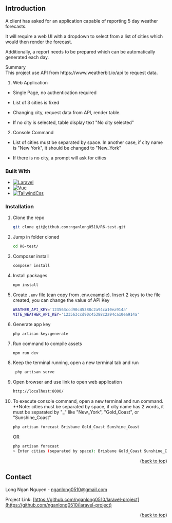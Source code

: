 
<!-- ABOUT THE PROJECT -->
## Introduction
A client has asked for an application capable of reporting 5 day weather forecasts.

It will require a web UI with a dropdown to select from a list of cities which would then render the forecast.

Additionally, a report needs to be prepared which can be automatically generated each day.
 
 <p>Summary</br>
 This project use API from https://www.weatherbit.io/api to request data.
 
 1. Web Application
 
 - Single Page, no authentication required
 
 - List of 3 cities is fixed
 
 - Changing city, request data from API, render table.
 
 - If no city is selected, table display text "No city selected"
 
 2. Console Command
 
 - List of cities must be separated by space. In another case, if city name is "New York", it should be changed to "New_York"
 
 - If there is no city, a prompt will ask for cities

### Built With
* [![Laravel][Laravel.com]][Laravel-url]
* [![Vue][Vue.com]][Vue-url]
* [![TailwindCss][Tailwindcss.com]][Tailwind-url]

### Installation

1. Clone the repo
   ```sh
   git clone git@github.com:nganlong0510/R6-test.git
   ```
2. Jump in folder cloned
   ```sh
   cd R6-test/
   ```
3. Composer install
   ```sh
   composer install
   ```
4. Install packages
    ```sh
    npm install
    ```
5. Create `.env` file (can copy from .env.example). Insert 2 keys to the file created, you can change the value of API Key
    ```sh
    WEATHER_API_KEY='123563ccd90c45388c2a94ca10ea914a'
    VITE_WEATHER_API_KEY='123563ccd90c45388c2a94ca10ea914a'
    ```
6. Generate app key
    ```sh
    php artisan key:generate
    ```
7. Run command to compile assets
    ```sh
    npm run dev
    ```
8. Keep the terminal running, open a new terminal tab and run
   ```sh
    php artisan serve
    ```
9. Open browser and use link to open web application
    ```sh
    http://localhost:8000/
    ```
10. To execute console command, open a new terminal and run command. **Note: cities must be separated by space, if city name has 2 words, it must be separated by "_" like "New_York", "Gold_Coast", or "Sunshine_Coast"
    ```sh
    php artisan forecast Brisbane Gold_Coast Sunshine_Coast
    ```
    OR
    ```sh
    php artisan forecast
    > Enter cities (separated by space): Brisbane Gold_Coast Sunshine_Coast
    ```

<p align="right">(<a href="#readme-top">back to top</a>)</p>

<!-- CONTACT -->
## Contact

Long Ngan Nguyen - nganlong0510@gmail.com

Project Link: [https://github.com/nganlong0510/laravel-project](https://github.com/nganlong0510/laravel-project)

<p align="right">(<a href="#readme-top">back to top</a>)</p>

<!-- MARKDOWN LINKS & IMAGES -->
<!-- https://www.markdownguide.org/basic-syntax/#reference-style-links -->
[Laravel.com]: https://img.shields.io/badge/Laravel-FF2D20?style=for-the-badge&logo=laravel&logoColor=white
[Laravel-url]: https://laravel.com
[Tailwindcss.com]: https://img.shields.io/badge/TailwindCss-563D7C?style=for-the-badge&logo=TailwindCss&logoColor=blue
[Tailwind-url]:https://tailwindcss.com/
[Vue.com]: https://img.shields.io/badge/VueJs-32a852?style=for-the-badge&logo=VueJs&logoColor=green
[Vue-url]: https://vuejs.org/
